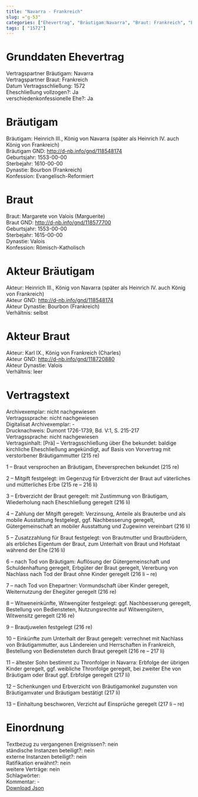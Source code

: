 ```yaml
---
title: "Navarra - Frankreich"
slug: ="g-53"
categories: ["Ehevertrag", "Bräutigam:Navarra", "Braut: Frankreich", "Eheschließung vollzogen?:Ja", "verschiedenkonfessionelle Ehe?:Ja", "Dynastie Bräutigam:Bourbon (Frankreich)", "Akteur Bräutigam:Heinrich III., König von Navarra (später als Heinrich IV. auch König von Frankreich)", "Akteur Braut:Karl IX., König von Frankreich (Charles)", "Textbezug?:nein", "Ständisch?:nein", "Ratifikation?:nein", "Sonstiges?:nein", "Bräutigam:Navarra", "Braut: Frankreich"]
tags: [ "1572"]
---
```

<!--more-->

# Grunddaten Ehevertrag

Vertragspartner Bräutigam: Navarra<br>
Vertragspartner Braut: Frankreich<br>
Datum Vertragsschließung: 1572<br>
Eheschließung vollzogen?: Ja<br>
verschiedenkonfessionelle Ehe?: Ja<br>
# Bräutigam

Bräutigam: Heinrich III., König von Navarra (später als Heinrich IV. auch König von Frankreich)<br>
Bräutigam GND: http://d-nb.info/gnd/118548174<br>
Geburtsjahr: 1553-00-00<br>
Sterbejahr: 1610-00-00<br>
Dynastie: Bourbon (Frankreich)<br>
Konfession: Evangelisch-Reformiert<br>
# Braut

Braut: Margarete von Valois (Marguerite)<br>
Braut GND: http://d-nb.info/gnd/118577700<br>
Geburtsjahr: 1553-00-00<br>
Sterbejahr: 1615-00-00<br>
Dynastie: Valois<br>
Konfession: Römisch-Katholisch<br>
# Akteur Bräutigam

Akteur: Heinrich III., König von Navarra (später als Heinrich IV. auch König von Frankreich)<br>
Akteur GND: http://d-nb.info/gnd/118548174<br>
Akteur Dynastie: Bourbon (Frankreich)<br>
Verhältnis: selbst<br>
# Akteur Braut

Akteur: Karl IX., König von Frankreich (Charles)<br>
Akteur GND: http://d-nb.info/gnd/118720880<br>
Akteur Dynastie: Valois<br>
Verhältnis: leer<br>
# Vertragstext

Archivexemplar: nicht nachgewiesen<br>
Vertragssprache: nicht nachgewiesen<br>
Digitalisat Archivexemplar: -<br>
Drucknachweis: Dumont 1726-1739, Bd. V:1, S. 215-217<br>
Vertragssprache: nicht nachgewiesen<br>
Vertragsinhalt: [Prä] – Vertragsschließung über Ehe bekundet: baldige kirchliche Eheschließung angekündigt, auf Basis von Vorvertrag mit verstorbener Bräutigammutter (215 re)

1 – Braut versprochen an Bräutigam, Eheversprechen bekundet (215 re)

2 – Mitgift festgelegt: im Gegenzug für Erbverzicht der Braut auf väterliches und mütterliches Erbe (215 re – 216 li)

3 – Erbverzicht der Braut geregelt: mit Zustimmung von Bräutigam, Wiederholung nach Eheschließung geregelt (216 li)

4 – Zahlung der Mitgift geregelt: Verzinsung, Anteile als Brauterbe und als mobile Ausstattung festgelegt, ggf. Nachbesserung geregelt, Gütergemeinschaft an mobiler Ausstattung und Zugewinn vereinbart (216 li)

5 – Zusatzzahlung für Braut festgelegt: von Brautmutter und Brautbrüdern, als erbliches Eigentum der Braut, zum Unterhalt von Braut und Hofstaat während der Ehe (216 li)

6 – nach Tod von Bräutigam: Auflösung der Gütergemeinschaft und Schuldenhaftung geregelt, Erbgüter der Braut geregelt, Vererbung von Nachlass nach Tod der Braut ohne Kinder geregelt (216 li – re)

7 – nach Tod von Ehepartner: Vormundschaft über Kinder geregelt, Weiternutzung der Ehegüter geregelt (216 re)

8 – Witweneinkünfte, Witwengüter festgelegt: ggf. Nachbesserung geregelt, Bestellung von Bediensteten, Nutzungsrechte auf Witwengütern, Witwensitz geregelt (216 re)

9 – Brautjuwelen festgelegt (216 re)

10 – Einkünfte zum Unterhalt der Braut geregelt: verrechnet mit Nachlass von Bräutigammutter, aus Ländereien und Herrschaften in Frankreich, Bestellung von Bediensteten durch Braut geregelt (216 re – 217 li)

11 – ältester Sohn bestimmt zu Thronfolger in Navarra: Erbfolge der übrigen Kinder geregelt, ggf. weibliche Thronfolge geregelt, bei zweiter Ehe von Bräutigam oder Braut ggf. Erbfolge geregelt (217 li)

12 – Schenkungen und Erbverzicht von Bräutigamonkel zugunsten von Bräutigamvater und Bräutigam bestätigt (217 li)

13 – Einhaltung beschworen, Verzicht auf Einsprüche geregelt (217 li – re)
<br>
# Einordnung

Textbezug zu vergangenen Ereignissen?: nein<br>
ständische Instanzen beteiligt?: nein<br>
externe Instanzen beteiligt?: nein<br>
Ratifikation erwähnt?: nein<br>
weitere Verträge: nein<br>
Schlagwörter: <br>
Kommentar: -<br>
[Download Json](/vertraege/vertrag-53.json)